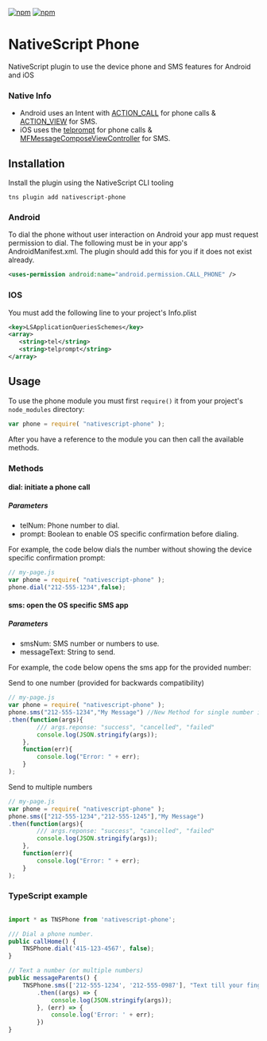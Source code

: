 [![npm](https://img.shields.io/npm/v/nativescript-phone.svg)](https://www.npmjs.com/package/nativescript-phone)
[![npm](https://img.shields.io/npm/dt/nativescript-phone.svg?label=npm%20downloads)](https://www.npmjs.com/package/nativescript-phone)

# NativeScript Phone

NativeScript plugin to use the device phone and SMS features for Android and iOS

### Native Info
- Android uses an Intent with [ACTION_CALL](https://developer.android.com/reference/android/content/Intent.html#ACTION_CALL) for phone calls & [ACTION_VIEW](https://developer.android.com/reference/android/content/Intent.html#ACTION_VIEW) for SMS.
- iOS uses the [telprompt](https://developer.apple.com/library/content/featuredarticles/iPhoneURLScheme_Reference/PhoneLinks/PhoneLinks.html) for phone calls & [MFMessageComposeViewController](https://developer.apple.com/reference/messageui/mfmessagecomposeviewcontroller) for SMS.

## Installation

Install the plugin using the NativeScript CLI tooling

```
tns plugin add nativescript-phone
```

### Android

To dial the phone without user interaction on Android your app must request permission to dial. The following must be in your app's AndroidManifest.xml. The plugin should add this for you if it does not exist already.

```xml
<uses-permission android:name="android.permission.CALL_PHONE" />
```

### IOS 

You must add the following line to your project's Info.plist

```xml
<key>LSApplicationQueriesSchemes</key>
<array>
   <string>tel</string>
   <string>telprompt</string>
</array>
```

## Usage

To use the phone module you must first `require()` it from your project's `node_modules` directory:

```js
var phone = require( "nativescript-phone" );
```

After you have a reference to the module you can then call the available methods.

### Methods
#### dial: initiate a phone call
##### Parameters
* telNum: Phone number to dial.
* prompt: Boolean to enable OS specific confirmation before dialing.

For example, the code below dials the number without showing the device specific confirmation prompt:

```js
// my-page.js
var phone = require( "nativescript-phone" );
phone.dial("212-555-1234",false);
```
#### sms: open the OS specific SMS app
##### Parameters
* smsNum: SMS number or numbers to use.
* messageText: String to send.

For example, the code below opens the sms app for the provided number:

Send to one number (provided for backwards compatibility)

```js
// my-page.js
var phone = require( "nativescript-phone" );
phone.sms("212-555-1234","My Message") //New Method for single number is phone.sms(["212-555-1234"],"My Message")
.then(function(args){
        /// args.reponse: "success", "cancelled", "failed"
        console.log(JSON.stringify(args));
    },
    function(err){
        console.log("Error: " + err);
    }
);
```

Send to multiple numbers

```js
// my-page.js
var phone = require( "nativescript-phone" );
phone.sms(["212-555-1234","212-555-1245"],"My Message")
.then(function(args){
        /// args.reponse: "success", "cancelled", "failed"
        console.log(JSON.stringify(args));
    },
    function(err){
        console.log("Error: " + err);
    }
);
```


### TypeScript example

```TypeScript

import * as TNSPhone from 'nativescript-phone';

/// Dial a phone number.
public callHome() {
    TNSPhone.dial('415-123-4567', false);
}

// Text a number (or multiple numbers)
public messageParents() {
    TNSPhone.sms(['212-555-1234', '212-555-0987'], "Text till your fingers bleed")
        .then((args) => {
            console.log(JSON.stringify(args));
        }, (err) => {
            console.log('Error: ' + err);
        })
}


```
